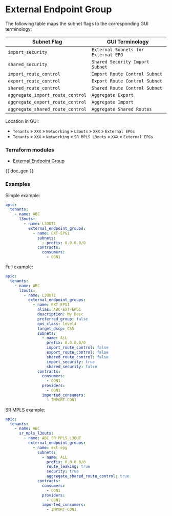 # External Endpoint Group

The following table maps the subnet flags to the corresponding GUI terminology:

|Subnet Flag|GUI Terminology|
|---|---|
|`import_security`|`External Subnets for External EPG`|
|`shared_security`|`Shared Security Import Subnet`|
|`import_route_control`|`Import Route Control Subnet`|
|`export_route_control`|`Export Route Control Subnet`|
|`shared_route_control`|`Shared Route Control Subnet`|
|`aggregate_import_route_control`|`Aggregate Export`|
|`aggregate_export_route_control`|`Aggregate Import`|
|`aggregate_shared_route_control`|`Aggregate Shared Routes`|

Location in GUI:

- `Tenants` » `XXX` » `Networking` » `L3outs` » `XXX` » `External EPGs`
- `Tenants` » `XXX` » `Networking` » `SR MPLS L3outs` » `XXX` » `External EPGs`

### Terraform modules

- [External Endpoint Group](https://registry.terraform.io/modules/netascode/external-endpoint-group/aci/latest)

{{ doc_gen }}

### Examples

Simple example:

```yaml
apic:
  tenants:
    - name: ABC
      l3outs:
        - name: L3OUT1
          external_endpoint_groups:
            - name: EXT-EPG1
              subnets:
                - prefix: 0.0.0.0/0
              contracts:
                consumers:
                  - CON1
```

Full example:

```yaml
apic:
  tenants:
    - name: ABC
      l3outs:
        - name: L3OUT1
          external_endpoint_groups:
            - name: EXT-EPG1
              alias: ABC-EXT-EPG1
              description: My Desc
              preferred_group: false
              qos_class: level4
              target_dscp: CS5
              subnets:
                - name: ALL
                  prefix: 0.0.0.0/0
                  import_route_control: false
                  export_route_control: false
                  shared_route_control: false
                  import_security: true
                  shared_security: false
              contracts:
                consumers:
                  - CON1
                providers:
                  - CON1
                imported_consumers:
                  - IMPORT-CON1
```

SR MPLS example:

```yaml
apic:
  tenants:
    - name: ABC
      sr_mpls_l3outs:
        - name: ABC_SR_MPLS_L3OUT 
          external_endpoint_groups:
            - name: ext-epg
              subnets:
                - name: ALL
                  prefix: 0.0.0.0/0
                  route_leaking: true
                  security: true
                  aggregate_shared_route_control: true
              contracts:
                consumers:
                  - CON1
                providers:
                  - CON1
                imported_consumers:
                  - IMPORT-CON1
```
